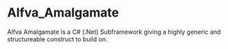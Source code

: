 # Alfva_Amalgamate
Alfva Amalgamate is a C# (.Net) Subframework giving a highly generic and structureable construct to build on.
